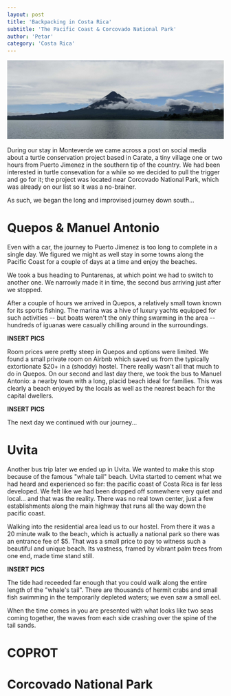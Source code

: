 ```yaml
---
layout: post
title: 'Backpacking in Costa Rica'
subtitle: 'The Pacific Coast & Corcovado National Park'
author: 'Petar'
category: 'Costa Rica'
---
```


<!-- <img loading="lazy" src="/assets/images/costa-rica/uvita.jpg" width="500" />

[<img loading="lazy" src="/assets/images/costa-rica/uvita.jpg" width="250"/>](/assets/images/costa-rica/uvita.jpg) -->

<!-- á é í ó ú ñ ü    Á É Í Ó Ú Ñ Ü    ¿ ¡ ₡ -->


<img loading="lazy" src="/assets/images/costa-rica/cover-2.jpg" />
<br/>

During our stay in Monteverde we came across a post on social media about a turtle conservation project based in Carate, a tiny village one or two hours from Puerto Jimenez in the southern tip of the country. We had been interested in turtle consevation for a while so we decided to pull the trigger and go for it; the project was located near Corcovado National Park, which was already on our list so it was a no-brainer.

As such, we began the long and improvised journey down south...

# Quepos & Manuel Antonio
Even with a car, the journey to Puerto Jimenez is too long to complete in a single day. We figured we might as well stay in some towns along the Pacific Coast for a couple of days at a time and enjoy the beaches.

We took a bus heading to Puntarenas, at which point we had to switch to another one. We narrowly made it in time, the second bus arriving just after we stopped.

After a couple of hours we arrived in Quepos, a relatively small town known for its sports fishing. The marina was a hive of luxury yachts equipped for such activities -- but boats weren't the only thing swarming in the area -- hundreds of iguanas were casually chilling around in the surroundings.

<strong>INSERT PICS</strong>

Room prices were pretty steep in Quepos and options were limited. We found a small private room on Airbnb which saved us from the typically extortionate $20+ in a (shoddy) hostel. There really wasn't all that much to do in Quepos. On our second and last day there, we took the bus to Manuel Antonio: a nearby town with a long, placid beach ideal for families. This was clearly a beach enjoyed by the locals as well as the nearest beach for the capital dwellers.

<strong>INSERT PICS</strong>

The next day we continued with our journey...

# Uvita

Another bus trip later we ended up in Uvita. We wanted to make this stop because of the famous "whale tail" beach. Uvita started to cement what we had heard and experienced so far: the pacific coast of Costa Rica is far less developed. We felt like we had been dropped off somewhere very quiet and local... and that was the reality. There was no real town center, just a few establishments along the main highway that runs all the way down the pacific coast. 

Walking into the residential area lead us to our hostel. From there it was a 20 minute walk to the beach, which is actually a national park so there was an entrance fee of $5. That was a small price to pay to witness such a beautiful and unique beach. Its vastness, framed by vibrant palm trees from one end, made time stand still. 

<strong>INSERT PICS</strong>

The tide had receeded far enough that you could walk along the entire length of the "whale's tail". There are thousands of hermit crabs and small fish swimming in the temporarily depleted waters; we even saw a small eel.

When the time comes in you are presented with what looks like two seas coming together, the waves from each side crashing over the spine of the tail sands. 

# COPROT

# Corcovado National Park